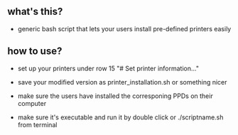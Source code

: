 what's this?
-------------------
- generic bash script that lets your users install pre-defined printers easily


how to use?
-------------------
- set up your printers under row 15 "# Set printer information..." 
- save your modified version as printer_installation.sh or something nicer

- make sure the users have installed the corresponing PPDs on their computer
- make sure it's executable and run it by double click or ./scriptname.sh from terminal
